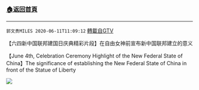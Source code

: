 ﻿###  [:house:返回首頁](https://github.com/ourhimalayas/txt)
---

`郭文贵MILES 2020-06-11T11:09:12` [轉載自GTV](https://gtv.org/web/#/UserInfo/5e596957357cc612d35a8044)

【六四新中国联邦建国日庆典精彩片段】在自由女神前宣布新中国联邦建立的意义


【June 4th, Celebration Ceremony Highlight of the New Federal State of China】The significance of establishing the New Federal State of China in front of the Statue of Liberty

[![](https://filegroup.gtv.org/cdn-cgi/image/width=600/https://filegroup.gtv.org/group2/default/20200611/11/09/1/24762f37362021b69093142687d91131)](https://filegroup.gtv.org/group2/default/20200611/11/09/1/58db31df5a14e63b513f9af6384d3089.mp4)